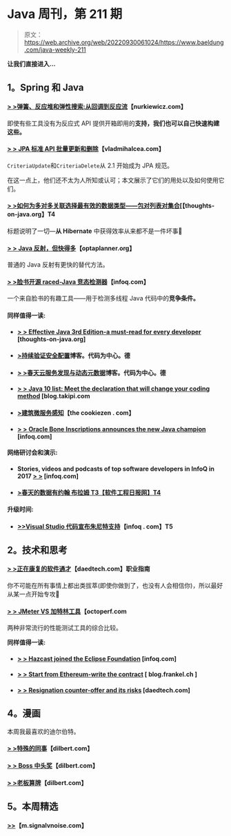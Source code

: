 # Java 周刊，第 211 期

> 原文：<https://web.archive.org/web/20220930061024/https://www.baeldung.com/java-weekly-211>

**让我们直接进入…**

## 1。Spring 和 Java

#### [**> >弹簧、反应堆和弹性搜索:从回调到反应流**](https://web.archive.org/web/20220627085620/http://www.nurkiewicz.com/2018/01/spring-reactor-and-elasticsearch-from.html)【nurkiewicz.com】

即使有些工具没有为反应式 API 提供开箱即用的**支持，我们也可以自己快速构建这些。**

#### [**> > JPA 标准 API 批量更新和删除**](https://web.archive.org/web/20220627085620/https://vladmihalcea.com/jpa-criteria-api-bulk-update-delete/)【vladmihalcea.com】

`CriteriaUpdate`和`CriteriaDelete`从 2.1 开始成为 JPA 规范。

在这一点上，他们还不太为人所知或认可；本文展示了它们的用处以及如何使用它们。

#### [**> >如何为多对多关联选择最有效的数据类型——包对列表对集合**](https://web.archive.org/web/20220627085620/https://www.thoughts-on-java.org/association-mappings-bag-list-set/)[【thoughts-on-java.org】T4

标题说明了一切—**从 Hibernate** 中获得效率从来都不是一件坏事🙂

#### [**> > Java 反射，但快得多**](https://web.archive.org/web/20220627085620/https://www.optaplanner.org/blog/2018/01/09/JavaReflectionButMuchFaster.html)【optaplanner.org】

普通的 Java 反射有更快的替代方法。

#### [**> >脸书开源 raced-Java 竞态检测器**](https://web.archive.org/web/20220627085620/https://www.infoq.com/news/2018/01/java-concurrency-infer-racerd?utm_campaign=infoq_content&utm_source=infoq&utm_medium=feed&utm_term=Java)【infoq.com】

一个来自脸书的有趣工具——用于检测多线程 Java 代码中的**竞争条件。**

#### 同样值得一读:

*   #### [**> > Effective Java 3rd Edition-a must-read for every developer**](https://web.archive.org/web/20220627085620/https://www.thoughts-on-java.org/review-effective-java-3rd-edition/) [thoughts-on-java.org]

*   #### [>持续验证安全配置](https://web.archive.org/web/20220627085620/https://blog.codecentric.de/en/2018/01/continuous-validation-security-configurations/)博客。代码为中心。德

*   #### [**> >春天云服务发现与动态元数据**](https://web.archive.org/web/20220627085620/https://blog.codecentric.de/en/2018/01/spring-cloud-service-discovery-dynamic-metadata/)博客。代码为中心。德

*   #### [**> > Java 10 list: Meet the declaration that will change your coding method**](https://web.archive.org/web/20220627085620/https://blog.takipi.com/java-10-checklist-meet-the-declaration-that-will-change-the-way-you-code/) [blog.takipi.com

*   #### [**>建筑微服务感知**](https://web.archive.org/web/20220627085620/http://thecookiezen.com/blog/2018/01/07/building-microservices-awareness/)【the cookiezen . com】

*   #### [**> > Oracle Bone Inscriptions announces the new Java champion**](https://web.archive.org/web/20220627085620/https://www.infoq.com/news/2018/01/JavaChampions2017) [infoq.com]

**网络研讨会和演示:**

*   #### Stories, videos and podcasts of top software developers in InfoQ in 2017 [> >](https://web.archive.org/web/20220627085620/https://www.infoq.com/articles/top-30-software-development-trends) [infoq.com]

*   #### [**>春天的数据有约翰 布拉姆** T3【软件工程日报网】T4](https://web.archive.org/web/20220627085620/https://softwareengineeringdaily.com/2018/01/04/spring-data-with-john-blum/)

**升级时间:**

*   #### [**>>Visual Studio 代码宣布朱尼特支持**](https://web.archive.org/web/20220627085620/https://www.infoq.com/news/2018/01/VSCodeJunit)【infoq . com】T5

## 2。技术和思考

#### [**> >正在康复的软件通才**](https://web.archive.org/web/20220627085620/https://www.daedtech.com/career-guide-recovering-software-generalist/)【daedtech.com】职业指南

你不可能在所有事情上都出类拔萃(即使你做到了，也没有人会相信你)，所以最好从某一点开始专攻🙂

#### [**> > JMeter VS 加特林工具**](https://web.archive.org/web/20220627085620/https://octoperf.com/blog/2015/06/08/jmeter-vs-gatling/)【octoperf.com

两种非常流行的性能测试工具的综合比较。

**同样值得一读:**

*   #### [**> > Hazcast joined the Eclipse Foundation**](https://web.archive.org/web/20220627085620/https://www.infoq.com/news/2018/01/hazelcast-joins-eclipse) [infoq.com]

*   #### [**> > Start from Ethereum-write the contract**](https://web.archive.org/web/20220627085620/https://blog.frankel.ch/starting-ethereum/2/#gsc.tab=0) [ blog.frankel.ch ]

*   #### [**> > Resignation counter-offer and its risks**](https://web.archive.org/web/20220627085620/https://www.daedtech.com/resignation-counter-offer-danger-presents/) [daedtech.com]

## 4。漫画

本周我最喜欢的迪尔伯特。

#### [> >特殊的同事](https://web.archive.org/web/20220627085620/http://dilbert.com/strip/2018-01-12)【dilbert.com】

#### [> > Boss 中头奖](https://web.archive.org/web/20220627085620/http://dilbert.com/strip/2017-12-13)【dilbert.com】

#### [**> >老板算牌**](https://web.archive.org/web/20220627085620/http://dilbert.com/strip/2017-12-11)【dilbert.com】

## 5。本周精选

#### [>>](https://web.archive.org/web/20220627085620/https://m.signalvnoise.com/the-presence-prison-4c776292c8d2)【m.signalvnoise.com】